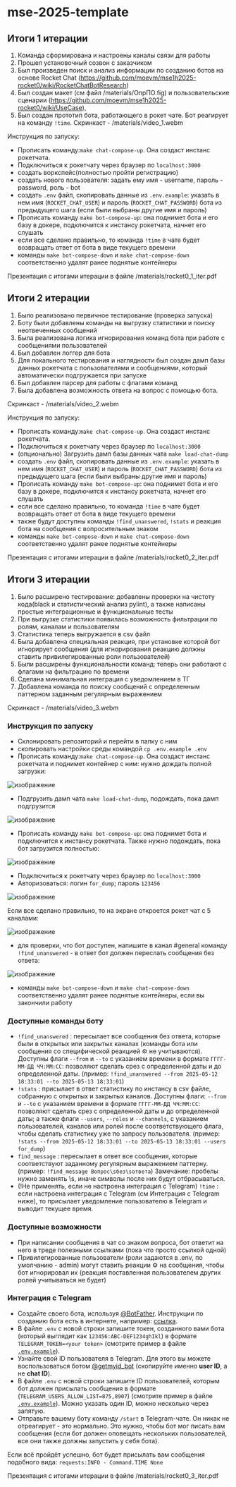 # mse-2025-template

## Итоги 1 итерации

1) Команда сформирована и настроены каналы связи для работы
2) Прошел установочный созвон с заказчиком
3) Был произведен поиск и анализ информации по созданию ботов на основе Rocket Chat (https://github.com/moevm/mse1h2025-rocket0/wiki/RocketChatBotResearch)
4) Был создан макет (см файл /materials/ОпрПО.fig) и пользовательские сценарии (https://github.com/moevm/mse1h2025-rocket0/wiki/UseCase), 
5) Был создан прототип бота, работающего в рокет чате. Бот реагирует на команду `!time`. Скринкаст - /materials/video_1.webm


Инструкция по запуску: 

- Прописать команду:`make chat-compose-up`. Она создаст инстанс рокетчата.
- Подключиться к рокетчату через браузер по `localhost:3000`
- создать воркспейс(полностью пройти регистрацию)
- создать нового пользователя: задать ему имя - username, пароль - password, роль - bot
- создать `.env` файл, скопировать данные из `.env.example`: указать в нем имя (`ROCKET_CHAT_USER`) и пароль (`ROCKET_CHAT_PASSWORD`) бота из предыдущего шага (если были выбраны другие имя и пароль)
- Прописать команду `make bot-compose-up`: она поднимет бота и его базу в докере, подключится к инстансу рокетчата, начнет его слушать
- если все сделано правильно, то команда `!time` в чате будет возвращать ответ от бота в виде текущего времени
- команды `make bot-compose-down` и `make chat-compose-down` соответственно удалят ранее поднятые контейнеры


Презентация с итогами итерации в файле /materials/rocket0_1_iter.pdf

## Итоги 2 итерации

1) Было реализовано первичное тестирование (проверка запуска)
2) Боту были добавлены команды на выгрузку статистики и поиску неотвеченных сообщений
3) Была реализована логика игнорирования команд бота при работе с сообщениями пользователей
4) Был добавлен логгер для бота
5) Для локального тестирования и наглядности был создан дамп базы данных рокетчата с пользователями и сообщениями, который автоматически подгружается при запуске
6) Был добавлен парсер для работы с флагами команд
7) Была добавлена возможность ответа на вопрос с помощью бота.


Скринкаст - /materials/video_2.webm


Инструкция по запуску: 

- Прописать команду:`make chat-compose-up`. Она создаст инстанс рокетчата.
- Подключиться к рокетчату через браузер по `localhost:3000`
- (опционально) Загрузить дамп базы данных чата `make load-chat-dump`
- создать `.env` файл, скопировать данные из `.env.example`: указать в нем имя (`ROCKET_CHAT_USER`) и пароль (`ROCKET_CHAT_PASSWORD`) бота из предыдущего шага (если были выбраны другие имя и пароль)
- Прописать команду `make bot-compose-up`: она поднимет бота и его базу в докере, подключится к инстансу рокетчата, начнет его слушать
- если все сделано правильно, то команда `!time` в чате будет возвращать ответ от бота в виде текущего времени
- также будут доступны команды `!find_unanswered`, `!stats` и реакция бота на сообщения с вопросительным знаком
- команды `make bot-compose-down` и `make chat-compose-down` соответственно удалят ранее поднятые контейнеры


Презентация с итогами итерации в файле /materials/rocket0_2_iter.pdf

## Итоги 3 итерации

1) Было расширено тестирование: добавлены проверки на чистоту кода(black и статистический анализ pylint), а также написаны простые интеграционные и функциональные тесты
2) При выгрузке статистики появилась возможность фильтрации по ролям, каналам и пользователям
3) Статистика теперь выгружается в csv файл
4) Была добавлена специальная реакция, при установке которой бот игнорирует сообщения (для игнорирования реакцию должны ставить привилегированные роли пользователей)
5) Были расширены функциональности команд: теперь они работают с флагами на фильтрацию по времени
6) Сделана минимальная интеграция с уведомлением в ТГ
7) Добавлена команда по поиску сообщений с определенным паттерном заданным регулярным выражением


Скринкаст - /materials/video_3.webm


### Инструкция по запуску

- Склонировать репозиторий и перейти в папку с ним
- скопировать настройки среды командой `cp .env.example .env`
- Прописать команду:`make chat-compose-up`. Она создаст инстанс рокетчата и поднимет контейнер с ним: нужно дождать полной загрузки:


![изображение](https://github.com/user-attachments/assets/d38cc4d4-6c44-40e4-a3ae-d9812d30501e)

- Подгрузить дамп чата `make load-chat-dump`, подождать, пока дамп подгрузится


![изображение](https://github.com/user-attachments/assets/8fb09596-bdb6-4078-91ba-594c78bf2c41)

- Прописать команду `make bot-compose-up`: она поднимет бота и подключится к инстансу рокетчата. Также нужно подождать, пока бот загрузится полностью:


![изображение](https://github.com/user-attachments/assets/504b1e63-b1d7-44bf-a4b5-03578cf754ed)

- Подключиться к рокетчату через браузер по `localhost:3000`
- Авторизоваться: логин `for_dump`; пароль `123456`


![изображение](https://github.com/user-attachments/assets/fe322cc4-1470-446c-b57b-44dc9f3ddd21)

Если все сделано правильно, то на экране откроется рокет чат с 5 каналами:


![изображение](https://github.com/user-attachments/assets/33a3f4fe-4833-4c97-b9d7-46ce12ee1783)

- для проверки, что бот доступен, напишите в канал #general команду `!find_unanswered` - в ответ бот должен переслать сообщения без ответа:


![изображение](https://github.com/user-attachments/assets/c4cd27b1-d08b-4184-b296-54b69509f3cf)

- команды `make bot-compose-down` и `make chat-compose-down` соответственно удалят ранее поднятые контейнеры, если вы закончили работу

### Доступные команды боту

- `!find_unanswered` : пересылает все сообщения без ответа, которые были в открытых или закрытых каналах (команды бота или сообщения со специфической реакцией :gear: не учитываются). Доступны флаги `--from` и `--to`  с указанием времени в формате `ГГГГ-ММ-ДД ЧЧ:ММ:СС`: позволяют сделать срез с определенной даты и до определенной даты. (пример: `!find_unanswered --from 2025-05-12 18:33:01 --to 2025-05-13 18:33:01`)
- `!stats` : присылает в ответ статистику по инстансу в csv файле, собранную с открытых и закрытых каналов. Доступны флаги: `--from` и `--to`  с указанием времени в формате `ГГГГ-ММ-ДД ЧЧ:ММ:СС`: позволяют сделать срез с определенной даты и до определенной даты; а также флаги `--users`, `--roles` и `--channels`, с указанием пользователей, каналов или ролей после соответствующего флага, чтобы сделать статистику уже по запросу пользователя. (пример: `!stats --from 2025-05-12 18:33:01 --to 2025-05-13 18:33:01 --users for_dump`)
- `find_message` : пересылает в ответ все сообщения, которые соответствуют заданному регулярным выражением паттерну. (пример: `!find_message Вопрос\sбез\sответа`) Замечание: пробелы нужно заменять \s, иначе символы после них будут отбрасываться.
- (!Не применять, если не настроена интеграция с Telegram) `!time` : если настроена интеграция с Telegram (см Интеграция с Telegram ниже), то присылает уведомление пользователю в Telegram и выводит текущее время.

### Доступные возможности

- При написании сообщения в чат со знаком вопроса, бот ответит на него в треде полезными ссылками (пока что просто ссылкой одной)
- Привилегированные пользователи (роли задаются в .env, по умолчанию - admin) могут ставить реакции :gear: на сообщения, чтобы бот игнорировал их (реакция поставленная пользователем других ролей учитываться не будет)

### Интеграция с Telegram
- Создайте своего бота, используя [@BotFather](https://t.me/BotFather). Инструкции по созданию бота есть в интернете, например: [ссылка](https://marketolog.mts.ru/blog/kak-sozdat-bota-v-botfather-gaid-dlya-novichkov).
- В файле `.env` с новой строки запишите токен, созданного вами бота (который выглядит как `123456:ABC-DEF1234ghIkl`) в формате `TELEGRAM_TOKEN=<your token>` (смотрите пример в файле [`.env.example`](.env.example)).
- Узнайте свой ID пользователя в Telegram. Для этого вы можете воспользоваться ботом [@getmyid_bot](https://t.me/getmyid_bot) (скопируйте именно **user ID**, а не **chat ID**).
- В файле `.env` с новой строки запишите ID пользователей, которым бот должен присылать сообщения в формате (`TELEGRAM_USERS_ALLOW_LIST=875,8907`) (смотрите пример в файле [`.env.example`](.env.example)). Можно указать один ID, можно несколько через запятую.
- Отправьте вашему боту команду `/start` в Telegram-чате. Он никак не отреагирует - это нормально. Это нужно, чтобы бот мог писать вам сообщения (если бот должен оповещать нескольких пользователей, все они также должны запустить у себя бота).

Если всё пройдёт успешно, бот будет присылать вам сообщения подобного вида: `requests:INFO - Command.TIME None`


Презентация с итогами итерации в файле /materials/rocket0_3_iter.pdf
